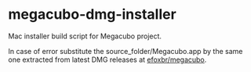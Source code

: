 # megacubo-dmg-installer
Mac installer build script for Megacubo project.

In case of error substitute the source_folder/Megacubo.app by the same one extracted from latest DMG releases at [efoxbr/megacubo](https://github.com/efoxbr/megacubo/releases).
